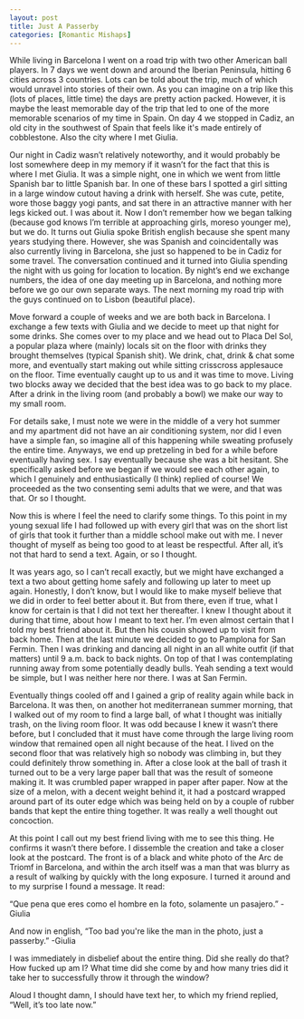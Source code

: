 ```yaml
---
layout: post
title: Just A Passerby
categories: [Romantic Mishaps]
---
```


While living in Barcelona I went on a road trip with two other American ball players. In 7 days we went down and around the Iberian Peninsula, hitting 6 cities across 3 countries. Lots can be told about the trip, much of which would unravel into stories of their own. As you can imagine on a trip like this (lots of places, little time) the days are pretty action packed. However, it is maybe the least memorable day of the trip that led to one of the more memorable scenarios of my time in Spain. On day 4 we stopped in Cadiz, an old city in the southwest of Spain that feels like it's made entirely of cobblestone. Also the city where I met Giulia.
	
Our night in Cadiz wasn’t relatively noteworthy, and it would probably be lost somewhere deep in my memory if it wasn’t for the fact that this is where I met Giulia. It was a simple night, one in which we went from little Spanish bar to little Spanish bar. In one of these bars I spotted a girl sitting in a large window cutout having a drink with herself. She was cute, petite, wore those baggy yogi pants, and sat there in an attractive manner with her legs kicked out. I was about it. Now I don’t remember how we began talking (because god knows I’m terrible at approaching girls, moreso younger me), but we do. It turns out Giulia spoke British english because she spent many years studying there. However, she was Spanish and coincidentally was also currently living in Barcelona, she just so happened to be in Cadiz for some travel. The conversation continued and it turned into Giulia spending the night with us going for location to location. By night’s end we exchange numbers, the idea of one day meeting up in Barcelona, and nothing more before we go our own separate ways. The next morning my road trip with the guys continued on to Lisbon (beautiful place). 

Move forward a couple of weeks and we are both back in Barcelona. I exchange a few texts with Giulia and we decide to meet up that night for some drinks. She comes over to my place and we head out to Placa Del Sol, a popular plaza where (mainly) locals sit on the floor with drinks they brought themselves (typical Spanish shit). We drink, chat, drink & chat some more, and eventually start making out while sitting crisscross applesauce on the floor. Time eventually caught up to us and it was time to move. Living two blocks away we decided that the best idea was to go back to my place. After a drink in the living room (and probably a bowl) we make our way to my small room. 

For details sake, I must note we were in the middle of a very hot summer and my apartment did not have an air conditioning system, nor did I even have a simple fan, so imagine all of this happening while sweating profusely the entire time. Anyways, we end up pretzeling in bed for a while before eventually having sex. I say eventually because she was a bit hesitant. She specifically asked before we began if we would see each other again, to which I genuinely and enthusiastically (I think) replied of course! We proceeded as the two consenting semi adults that we were, and that was that. Or so I thought. 
	
Now this is where I feel the need to clarify some things. To this point in my young sexual life I had followed up with every girl that was on the short list of girls that took it further than a middle school make out with me. I never thought of myself as being too good to at least be respectful. After all, it’s not that hard to send a text. Again, or so I thought. 

It was years ago, so I can’t recall exactly, but we might have exchanged a text a two about getting home safely and following up later to meet up again. Honestly, I don’t know, but I would like to make myself believe that we did in order to feel better about it. But from there, even if true, what I know for certain is that I did not text her thereafter. I knew I thought about it during that time, about how I meant to text her. I’m even almost certain that I told my best friend about it. But then his cousin showed up to visit from back home. Then at the last minute we decided to go to Pamplona for San Fermin. Then I was drinking and dancing all night in an all white outfit (if that matters) until 9 a.m. back to back nights. On top of that I was contemplating running away from some potentially deadly bulls. Yeah sending a text would be simple, but I was neither here nor there. I was at San Fermin. 

Eventually things cooled off and I gained a grip of reality again while back in Barcelona. It was then, on another hot mediterranean summer morning, that I walked out of my room to find a large ball, of what I thought was initially trash, on the living room floor. It was odd because I knew it wasn’t there before, but I concluded that it must have come through the large living room window that remained open all night because of the heat. I lived on the second floor that was relatively high so nobody was climbing in, but they could definitely throw something in. After a close look at the ball of trash it turned out to be a very large paper ball that was the result of someone making it. It was crumbled paper wrapped in paper after paper. Now at the size of a melon, with a decent weight behind it, it had a postcard wrapped around part of its outer edge which was being held on by a couple of rubber bands that kept the entire thing together. It was really a well thought out concoction. 

At this point I call out my best friend living with me to see this thing. He confirms it wasn’t there before. I dissemble the creation and take a closer look at the postcard. The front is of a black and white photo of the Arc de Triomf in Barcelona, and within the arch itself was a man that was blurry as a result of walking by quickly with the long exposure. I turned it around and to my surprise I found a message. It read: 

“Que pena que eres como el hombre en la foto, solamente un pasajero.” -Giulia

And now in english, “Too bad you're like the man in the photo, just a passerby.” -Giulia

I was immediately in disbelief about the entire thing. Did she really do that? How fucked up am I? What time did she come by and how many tries did it take her to successfully throw it through the window? 

Aloud I thought damn, I should have text her, to which my friend replied, “Well, it’s too late now.”
